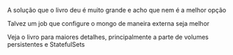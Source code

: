 A solução que o livro deu é muito grande e acho que nem é a melhor opção

Talvez um job que configure o mongo de maneira externa seja melhor

Veja o livro para maiores detalhes, principalmente a parte de volumes persistentes e StatefulSets